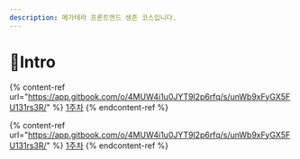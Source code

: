 ```yaml
---
description: 메가테라 프론트엔드 생존 코스입니다.
---
```


# 🐣Intro

{% content-ref url="https://app.gitbook.com/o/4MUW4i1u0JYT9l2p6rfq/s/unWb9xFyGX5FU131rs3R/" %}
[1주차](https://app.gitbook.com/o/4MUW4i1u0JYT9l2p6rfq/s/unWb9xFyGX5FU131rs3R/)
{% endcontent-ref %}

{% content-ref url="https://app.gitbook.com/o/4MUW4i1u0JYT9l2p6rfq/s/unWb9xFyGX5FU131rs3R/" %}
[1주차](https://app.gitbook.com/o/4MUW4i1u0JYT9l2p6rfq/s/unWb9xFyGX5FU131rs3R/)
{% endcontent-ref %}
